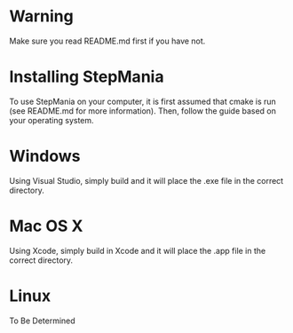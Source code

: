 Warning
==
Make sure you read README.md first if you have not.

Installing StepMania
==
To use StepMania on your computer, it is first assumed that cmake is run (see README.md for more information). Then, follow the guide based on your operating system.

Windows
===
Using Visual Studio, simply build and it will place the .exe file in the correct directory.

Mac OS X
===
Using Xcode, simply build in Xcode and it will place the .app file in the correct directory.

Linux
===
To Be Determined

